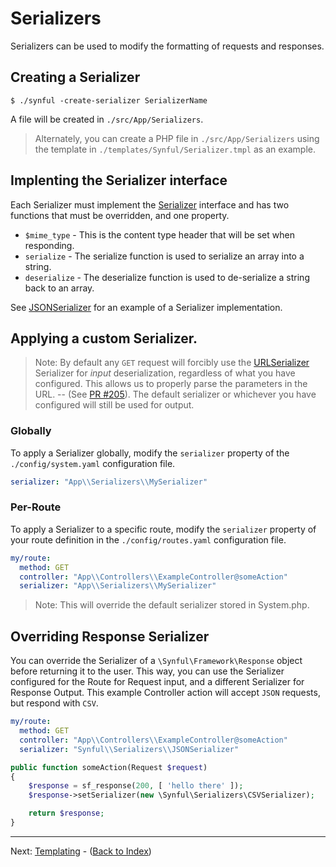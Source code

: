 # Serializers

Serializers can be used to modify the formatting of requests and responses.

## Creating a Serializer

```shell
$ ./synful -create-serializer SerializerName
```

A file will be created in `./src/App/Serializers`.

> Alternately, you can create a PHP file in `./src/App/Serializers` using the template in `./templates/Synful/Serializer.tmpl` as an example.

## Implenting the Serializer interface

Each Serializer must implement the [Serializer](../src/Synful/Framework/Serializer.php) interface and has two functions that must be overridden, and one property.

* `$mime_type` - This is the content type header that will be set when responding.
* `serialize` - The serialize function is used to serialize an array into a string.
* `deserialize` - The deserialize function is used to de-serialize a string back to an array.

See [JSONSerializer](../src/Synful/Serializers/JSONSerializer.php) for an example of a Serializer implementation.

## Applying a custom Serializer.

> Note: By default any `GET` request will forcibly use the [URLSerializer](../src/Synful/Serializers/URLSerializer.php) Serializer for *input* deserialization, regardless of what you have configured. This allows us to properly parse the parameters in the URL. -- (See [PR #205](https://github.com/nathan-fiscaletti/synful/pull/205)). The default serializer or whichever you have configured will still be used for output.

### Globally

To apply a Serializer globally, modify the `serializer` property of the `./config/system.yaml` configuration file.

```yaml
serializer: "App\\Serializers\\MySerializer"
```

### Per-Route

To apply a Serializer to a specific route, modify the `serializer` property of your route definition in the `./config/routes.yaml` configuration file.

```yaml
my/route:
  method: GET
  controller: "App\\Controllers\\ExampleController@someAction"
  serializer: "App\\Serializers\\MySerializer"
```

> Note: This will override the default serializer stored in System.php.

## Overriding Response Serializer

You can override the Serializer of a `\Synful\Framework\Response` object before returning it to the user.
This way, you can use the Serializer configured for the Route for Request input, and a different Serializer for Response Output. 
This example Controller action will accept `JSON` requests, but respond with `CSV`.

```yaml
my/route:
  method: GET
  controller: "App\\Controllers\\ExampleController@someAction"
  serializer: "Synful\\Serializers\\JSONSerializer"
```

```php
public function someAction(Request $request)
{
    $response = sf_response(200, [ 'hello there' ]);
    $response->setSerializer(new \Synful\Serializers\CSVSerializer);

    return $response;
}
```

---
Next: [Templating](./Templating.md) - ([Back to Index](./README.md))